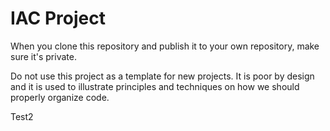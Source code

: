 # IAC Project
When you clone this repository and publish it to your own repository, make sure it's private.

Do not use this project as a template for new projects. It is poor by design and it is used to illustrate principles and techniques on how we should properly organize code.

Test2
